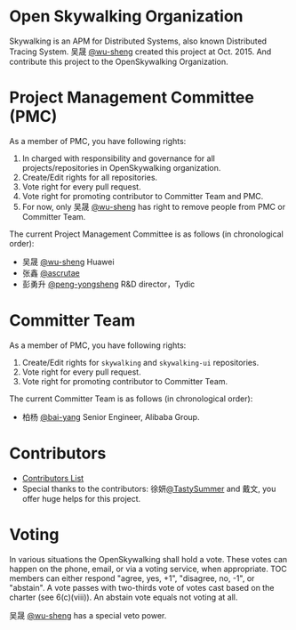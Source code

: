 # Open Skywalking Organization
Skywalking is an APM for Distributed Systems, also known Distributed Tracing System. 吴晟 [@wu-sheng](https://github.com/wu-sheng) created this project at Oct. 2015. And contribute this project to the OpenSkywalking Organization.

# Project Management Committee (PMC)
As a member of PMC, you have following rights:
1. In charged with responsibility and governance for all projects/repositories in OpenSkywalking organization.
1. Create/Edit rights for all repositories.
1. Vote right for every pull request.
1. Vote right for promoting contributor to Committer Team and PMC.
1. For now, only 吴晟 [@wu-sheng](https://github.com/wu-sheng) has right to remove people from PMC or Committer Team.

The current Project Management Committee is as follows (in chronological order):
* 吴晟 [@wu-sheng](https://github.com/wu-sheng) Huawei
* 张鑫 [@ascrutae](https://github.com/ascrutae)
* 彭勇升 [@peng-yongsheng](https://github.com/peng-yongsheng) R&D director，Tydic

# Committer Team
As a member of PMC, you have following rights:
1. Create/Edit rights for `skywalking` and `skywalking-ui` repositories.
1. Vote right for every pull request.
1. Vote right for promoting contributor to Committer Team.

The current Committer Team is as follows (in chronological order):
* 柏杨 [@bai-yang](https://github.com/bai-yang)  Senior Engineer, Alibaba Group.

# Contributors
* [Contributors List](https://github.com/wu-sheng/sky-walking/graphs/contributors)
* Special thanks to the contributors: 徐妍[@TastySummer](https://github.com/TastySummer) and 戴文, you offer huge helps for this project.

# Voting

In various situations the OpenSkywalking shall hold a vote. These votes can happen on the phone, email, or via a voting service, when appropriate. TOC members can either respond "agree, yes, +1", "disagree, no, -1", or "abstain". A vote passes with two-thirds vote of votes cast based on the charter (see 6(c)(viii)). An abstain vote equals not voting at all.

吴晟 [@wu-sheng](https://github.com/wu-sheng) has a special veto power.
